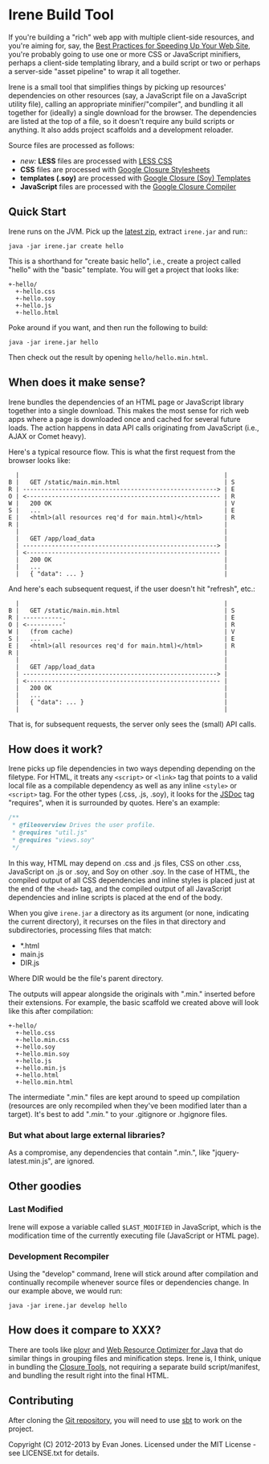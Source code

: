 Irene Build Tool
================

If you're building a "rich" web app with multiple client-side resources, and you're aiming for, say, the [Best Practices for Speeding Up Your Web Site](http://developer.yahoo.com/performance/rules.html), you're probably going to use one or more CSS or JavaScript minifiers, perhaps a client-side templating library, and a build script or two or perhaps a server-side "asset pipeline" to wrap it all together.

Irene is a small tool that simplifies things by picking up resources' dependencies on other resources (say, a JavaScript file on a JavaScript utility file), calling an appropriate minifier/"compiler", and bundling it all together for (ideally) a single download for the browser. The dependencies are listed at the top of a file, so it doesn't require any build scripts or anything. It also adds project scaffolds and a development reloader.

Source files are processed as follows:

* *new:* **LESS** files are processed with [LESS CSS](http://lesscss.org/)
* **CSS** files are processed with [Google Closure Stylesheets](http://code.google.com/p/closure-stylesheets/)
* **templates (.soy)** are processed with [Google Closure (Soy) Templates](https://developers.google.com/closure/templates/)
* **JavaScript** files are processed with the [Google Closure Compiler](https://developers.google.com/closure/compiler/)


## Quick Start

Irene runs on the JVM. Pick up the [latest zip](https://github.com/ejones/irene-dist/archive/master.zip), extract `irene.jar` and run::

    java -jar irene.jar create hello

This is a shorthand for "create basic hello", i.e., create a project called "hello" with the "basic" template. You will get a project that looks like:

    +-hello/
      +-hello.css
      +-hello.soy
      +-hello.js
      +-hello.html

Poke around if you want, and then run the following to build:

    java -jar irene.jar hello

Then check out the result by opening ``hello/hello.min.html``.


## When does it make sense?

Irene bundles the dependencies of an HTML page or JavaScript library together into a single download. This makes the most sense for rich web apps where a page is downloaded once and cached for several future loads. The action happens in data API calls originating from JavaScript (i.e., AJAX or Comet heavy).

Here's a typical resource flow. This is what the first request from the browser looks like:

      |                                                         |
    B |   GET /static/main.min.html                             | S
    R | ------------------------------------------------------> | E
    O | <------------------------------------------------------ | R
    W |   200 OK                                                | V
    S |   ...                                                   | E
    E |   <html>(all resources req'd for main.html)</html>      | R
    R |                                                         |
      |                                                         |
      |   GET /app/load_data                                    |
      | ------------------------------------------------------> |
      | <------------------------------------------------------ |
      |   200 OK                                                |
      |   ...                                                   |
      |   { "data": ... }                                       |
 
And here's each subsequent request, if the user doesn't hit "refresh", etc.:

      |                                                         |
    B |   GET /static/main.min.html                             | S
    R | -----------.                                            | E
    O | <----------'                                            | R
    W |   (from cache)                                          | V
    S |   ...                                                   | E
    E |   <html>(all resources req'd for main.html)</html>      | R
    R |                                                         |
      |                                                         |
      |   GET /app/load_data                                    |
      | ------------------------------------------------------> |
      | <------------------------------------------------------ |
      |   200 OK                                                |
      |   ...                                                   |
      |   { "data": ... }                                       |
      |                                                         |

That is, for subsequent requests, the server only sees the (small) API calls.


## How does it work?

Irene picks up file dependencies in two ways depending depending on the filetype. For HTML, it treats any `<script>` or `<link>` tag that points to a valid local file as a compilable dependency as well as any inline `<style>` or `<script>` tag. For the other types (.css, .js, .soy), it looks for the [JSDoc](http://code.google.com/p/jsdoc-toolkit/) tag "requires", when it is surrounded by quotes. Here's an example:

```js
/**
 * @fileoverview Drives the user profile.
 * @requires "util.js"
 * @requires "views.soy"
 */
```

In this way, HTML may depend on .css and .js files, CSS on other .css, JavaScript on .js or .soy, and Soy on other .soy. In the case of HTML, the compiled output of all CSS dependencies and inline styles is placed just at the end of the `<head>` tag, and the compiled output of all JavaScript dependencies and inline scripts is placed at the end of the body.

When you give `irene.jar` a directory as its argument (or none, indicating the current directory), it recurses on the files in that directory and subdirectories, processing files that match:

* *.html
* main.js
* DIR.js

Where DIR would be the file's parent directory.

The outputs will appear alongside the originals with ".min." inserted before their extensions. For example, the basic scaffold we created above will look like this after compilation:

    +-hello/
      +-hello.css
      +-hello.min.css
      +-hello.soy
      +-hello.min.soy
      +-hello.js
      +-hello.min.js
      +-hello.html
      +-hello.min.html

The intermediate ".min." files are kept around to speed up compilation (resources are only recompiled when they've been modified later than a target). It's best to add "*.min.*" to your .gitignore or .hgignore files.


### But what about large external libraries?

As a compromise, any dependencies that contain ".min.", like "jquery-latest.min.js", are ignored.


## Other goodies

### Last Modified

Irene will expose a variable called `$LAST_MODIFIED` in JavaScript, which is the modification time of the currently executing file (JavaScript or HTML page).

### Development Recompiler

Using the "develop" command, Irene will stick around after compilation and continually recompile whenever source files or dependencies change. In our example above, we would run:

    java -jar irene.jar develop hello


## How does it compare to XXX?

There are tools like [plovr](http://plovr.org/) and [Web Resource Optimizer for Java](http://code.google.com/p/wro4j/) that do similar things in grouping files and minification steps. Irene is, I think, unique in bundling the [Closure Tools](https://developers.google.com/closure/), not requiring a separate build script/manifest, and bundling the result right into the final HTML.

## Contributing

After cloning the [Git repository](https://github.com/ejones/irene), you will need to use [sbt](https://github.com/harrah/xsbt/wiki) to work on the project.


Copyright (C) 2012-2013 by Evan Jones. Licensed under the MIT License - see LICENSE.txt for details.
